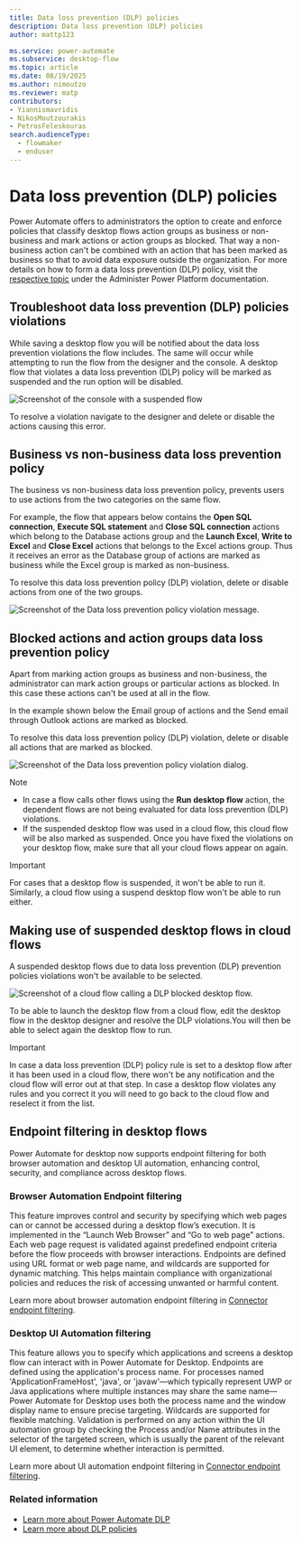 ```yaml
---
title: Data loss prevention (DLP) policies 
description: Data loss prevention (DLP) policies 
author: mattp123

ms.service: power-automate
ms.subservice: desktop-flow
ms.topic: article
ms.date: 08/19/2025
ms.author: nimoutzo
ms.reviewer: matp
contributors:
- Yiannismavridis
- NikosMoutzourakis
- PetrosFeleskouras
search.audienceType: 
  - flowmaker
  - enduser
---
```

# Data loss prevention (DLP) policies

Power Automate offers to administrators the option to create and enforce policies that classify desktop flows action groups as business or non-business and mark actions or action groups as blocked. That way a non-business action can't be combined with an action that has been marked as business so that to avoid data exposure outside the organization. For more details on how to form a data loss prevention (DLP) policy, visit the [respective topic](../prevent-data-loss.md) under the Administer Power Platform documentation.


## Troubleshoot data loss prevention (DLP) policies violations

While saving a desktop flow you will be notified about the data loss prevention violations the flow includes. The same will occur while attempting to run the flow from the designer and the console. A desktop flow that violates a data loss prevention (DLP) policy will be marked as suspended and the run option will be disabled.

   ![Screenshot of the console with a suspended flow](./media/dlp/dlpsuspended.png)

To resolve a violation navigate to the designer and delete or disable the actions causing this error.

## Business vs non-business data loss prevention policy

The business vs non-business data loss prevention policy, prevents users to use actions from the two categories on the same flow. 

For example, the flow that appears below contains the **Open SQL connection**, **Execute SQL statement** and **Close SQL connection** actions which belong to the Database actions group and the **Launch Excel**, **Write to Excel** and **Close Excel** actions that belongs to the Excel actions group. Thus it receives an error as the Database group of actions are marked as business while the Excel group is marked as non-business. 

To resolve this data loss prevention policy (DLP) violation, delete or disable actions from one of the two groups.

   ![Screenshot of the Data loss prevention policy violation message.](./media/dlp/dlpbusiness-nonbusiness.png)

## Blocked actions and action groups data loss prevention policy

Apart from marking action groups as business and non-business, the administrator can mark action groups or particular actions as blocked. In this case these actions can't be used at all in the flow. 

In the example shown below the Email group of actions and the Send email through Outlook actions are marked as blocked.

To resolve this data loss prevention policy (DLP) violation, delete or disable all actions that are marked as blocked.


   ![Screenshot of the Data loss prevention policy violation dialog.](./media/dlp/dlpblocked.png)


>[!NOTE]
>- In case a flow calls other flows using the **Run desktop flow** action, the dependent flows are not being evaluated for data loss prevention (DLP) violations. 
>- If the suspended desktop flow was used in a cloud flow, this cloud flow will be also marked as suspended. Once you have fixed the violations on your desktop flow, make sure that all your cloud flows appear on again.

>[!IMPORTANT]
>For cases that a desktop flow is suspended, it won't be able to run it. Similarly, a cloud flow using a suspend desktop flow won't be able to run either.

## Making use of suspended desktop flows in cloud flows

A suspended desktop flows due to data loss prevention (DLP) prevention policies violations won't be available to be selected. 

   ![Screenshot of a cloud flow calling a DLP blocked desktop flow.](./media/dlp/cloudcallsdesktopdlp.png)

To be able to launch the desktop flow from a cloud flow, edit the desktop flow in the desktop designer and resolve the DLP violations.You will then be able to select again the desktop flow to run.

>[!IMPORTANT]
> In case a data loss prevention (DLP) policy rule is set to a desktop flow after it has been used in a cloud flow, there won't be any notification and the cloud flow will error out at that step. In case a desktop flow violates any rules and you correct it you will need to go back to the cloud flow and reselect it from the list.

## Endpoint filtering in desktop flows

Power Automate for desktop now supports endpoint filtering for both browser automation and desktop UI automation, enhancing control, security, and compliance across desktop flows.

### Browser Automation Endpoint filtering
This feature improves control and security by specifying which web pages can or cannot be accessed during a desktop flow’s execution. It is implemented in the “Launch Web Browser” and “Go to web page” actions. Each web page request is validated against predefined endpoint criteria before the flow proceeds with browser interactions. Endpoints are defined using URL format or web page name, and wildcards are supported for dynamic matching. This helps maintain compliance with organizational policies and reduces the risk of accessing unwanted or harmful content.

Learn more about browser automation endpoint filtering in [Connector endpoint filtering](/power-platform/admin/connector-endpoint-filtering#desktopflow---browser-automation).

### Desktop UI Automation filtering
This feature allows you to specify which applications and screens a desktop flow can interact with in Power Automate for Desktop. Endpoints are defined using the application's process name. For processes named 'ApplicationFrameHost', 'java', or 'javaw'—which typically represent UWP or Java applications where multiple instances may share the same name—Power Automate for Desktop uses both the process name and the window display name to ensure precise targeting. Wildcards are supported for flexible matching. Validation is performed on any action within the UI automation group by checking the Process and/or Name attributes in the selector of the targeted screen, which is usually the parent of the relevant UI element, to determine whether interaction is permitted.

Learn more about UI automation endpoint filtering in [Connector endpoint filtering](/power-platform/admin/connector-endpoint-filtering#desktopflow---UI-automation).

### Related information

- [Learn more about Power Automate DLP](../prevent-data-loss.md)
- [Learn more about DLP policies](/power-platform/admin/wp-data-loss-prevention)
